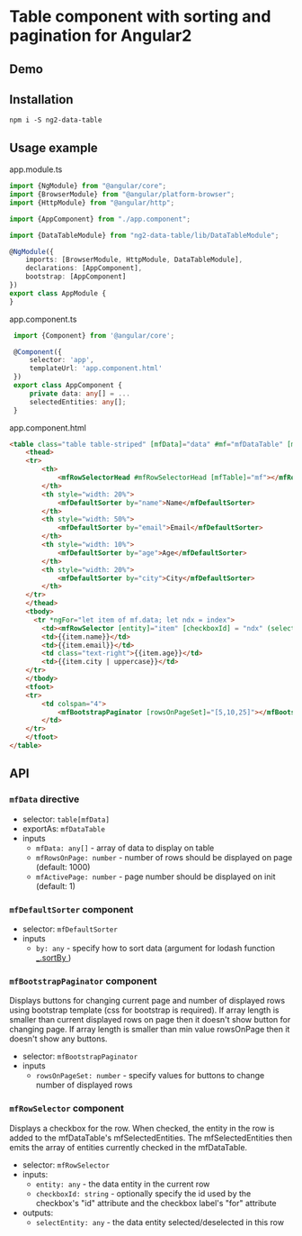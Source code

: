 # Table component with sorting and pagination for Angular2

## Demo

## Installation

```
npm i -S ng2-data-table
```

## Usage example

app.module.ts
```typescript
import {NgModule} from "@angular/core";
import {BrowserModule} from "@angular/platform-browser";
import {HttpModule} from "@angular/http";

import {AppComponent} from "./app.component";

import {DataTableModule} from "ng2-data-table/lib/DataTableModule";

@NgModule({
    imports: [BrowserModule, HttpModule, DataTableModule],
    declarations: [AppComponent],
    bootstrap: [AppComponent]
})
export class AppModule {
}
```

app.component.ts
```typescript
 import {Component} from '@angular/core';

 @Component({
     selector: 'app',
     templateUrl: 'app.component.html'
 })
 export class AppComponent {
     private data: any[] = ...
     selectedEntities: any[];
 }
```

app.component.html
```html
<table class="table table-striped" [mfData]="data" #mf="mfDataTable" [mfRowsOnPage]="5"  (mfSelectedEntities)="setSelectedEntities($event)">
    <thead>
    <tr>
        <th>
            <mfRowSelectorHead #mfRowSelectorHead [mfTable]="mf"></mfRowSelectorHead>
        </th>
        <th style="width: 20%">
            <mfDefaultSorter by="name">Name</mfDefaultSorter>
        </th>
        <th style="width: 50%">
            <mfDefaultSorter by="email">Email</mfDefaultSorter>
        </th>
        <th style="width: 10%">
            <mfDefaultSorter by="age">Age</mfDefaultSorter>
        </th>
        <th style="width: 20%">
            <mfDefaultSorter by="city">City</mfDefaultSorter>
        </th>
    </tr>
    </thead>
    <tbody>
      <tr *ngFor="let item of mf.data; let ndx = index">
        <td><mfRowSelector [entity]="item" [checkboxId] = "ndx" (selectEntity)="mf.addRemoveSelectedEntity($event); mfRowSelectorHead.isChecked = false;"></mfRowSelector></td>
        <td>{{item.name}}</td>
        <td>{{item.email}}</td>
        <td class="text-right">{{item.age}}</td>
        <td>{{item.city | uppercase}}</td>
    </tr>
    </tbody>
    <tfoot>
    <tr>
        <td colspan="4">
            <mfBootstrapPaginator [rowsOnPageSet]="[5,10,25]"></mfBootstrapPaginator>
        </td>
    </tr>
    </tfoot>
</table>
```

## API

### `mfData` directive

 - selector: `table[mfData]`
 - exportAs: `mfDataTable`
 - inputs
   - `mfData: any[]` - array of data to display on table
   - `mfRowsOnPage: number` - number of rows should be displayed on page (default: 1000)
   - `mfActivePage: number` - page number should be displayed on init (default: 1)

### `mfDefaultSorter` component

 - selector: `mfDefaultSorter`
 - inputs
   - `by: any` - specify how to sort data (argument for lodash function [_.sortBy ](https://lodash.com/docs#sortBy))

### `mfBootstrapPaginator` component
Displays buttons for changing current page and number of displayed rows using bootstrap template (css for bootstrap is required). If array length is smaller than current displayed rows on page then it doesn't show button for changing page. If array length is smaller than min value rowsOnPage then it doesn't show any buttons.

 - selector: `mfBootstrapPaginator`
 - inputs
   - `rowsOnPageSet: number` - specify values for buttons to change number of displayed rows

### `mfRowSelector` component
Displays a checkbox for the row. When checked, the entity in the row is added to the mfDataTable's mfSelectedEntities. The mfSelectedEntities then emits the array of entities currently checked in the mfDataTable.

 - selector: `mfRowSelector`
 - inputs:
   - `entity: any` - the data entity in the current row
   - `checkboxId: string` - optionally specify the id used by the checkbox's "id" attribute and the checkbox label's "for" attribute
 - outputs:
   - `selectEntity: any` - the data entity selected/deselected in this row
